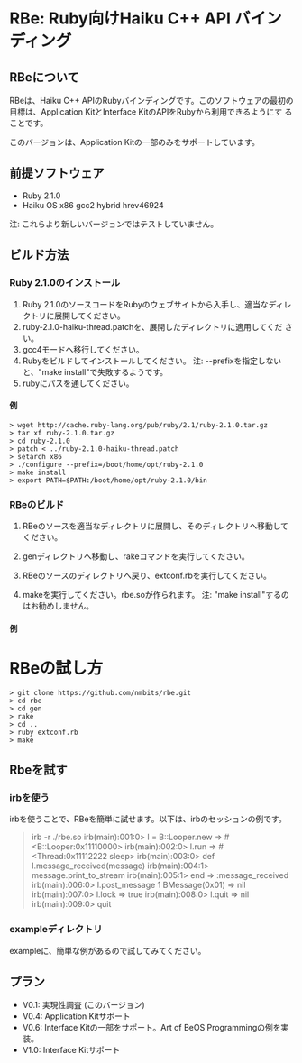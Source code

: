 RBe: Ruby向けHaiku C++ API バインディング
=========================================

RBeについて
-----------

RBeは、Haiku C++ APIのRubyバインディングです。このソフトウェアの最初の
目標は、Application KitとInterface KitのAPIをRubyから利用できるようにす
ることです。

このバージョンは、Application Kitの一部のみをサポートしています。

前提ソフトウェア
----------------

* Ruby 2.1.0 
* Haiku OS x86 gcc2 hybrid hrev46924

注: これらより新しいバージョンではテストしていません。

ビルド方法
----------

### Ruby 2.1.0のインストール

1. Ruby 2.1.0のソースコードをRubyのウェブサイトから入手し、適当なディレ
   クトリに展開してください。
2. ruby-2.1.0-haiku-thread.patchを、展開したディレクトリに適用してくだ
   さい。
3. gcc4モードへ移行してください。
4. Rubyをビルドしてインストールしてください。
   注: --prefixを指定しないと、"make install"で失敗するようです。
5. rubyにパスを通してください。

#### 例
    > wget http://cache.ruby-lang.org/pub/ruby/2.1/ruby-2.1.0.tar.gz
    > tar xf ruby-2.1.0.tar.gz
    > cd ruby-2.1.0
    > patch < ../ruby-2.1.0-haiku-thread.patch
    > setarch x86
    > ./configure --prefix=/boot/home/opt/ruby-2.1.0
    > make install
    > export PATH=$PATH:/boot/home/opt/ruby-2.1.0/bin

### RBeのビルド

1. RBeのソースを適当なディレクトリに展開し、そのディレクトリへ移動して
   ください。

2. genディレクトリへ移動し、rakeコマンドを実行してください。
3. RBeのソースのディレクトリへ戻り、extconf.rbを実行してください。
4. makeを実行してください。rbe.soが作られます。
  注: "make install"するのはお勧めしません。

#### 例

RBeの試し方
===========
    > git clone https://github.com/nmbits/rbe.git
    > cd rbe
    > cd gen
    > rake
    > cd ..
    > ruby extconf.rb
    > make

Rbeを試す
---------

### irbを使う

irbを使うことで、RBeを簡単に試せます。以下は、irbのセッションの例です。

  > irb -r ./rbe.so
  irb(main):001:0> l = B::Looper.new
  => #<B::Looper:0x11110000>
  irb(main):002:0> l.run
  => #<Thread:0x11112222 sleep>
  irb(main):003:0> def l.message_received(message)
  irb(main):004:1>   message.print_to_stream
  irb(main):005:1> end
  => :message_received
  irb(main):006:0> l.post_message 1
  BMessage(0x01)
  => nil
  irb(main):007:0> l.lock
  => true
  irb(main):008:0> l.quit
  => nil
  irb(main):009:0> quit
  >  

### exampleディレクトリ

exampleに、簡単な例があるので試してみてください。


プラン
------

* V0.1: 実現性調査 (このバージョン)
* V0.4: Application Kitサポート
* V0.6: Interface Kitの一部をサポート。Art of BeOS Programmingの例を実装。
* V1.0: Interface Kitサポート
